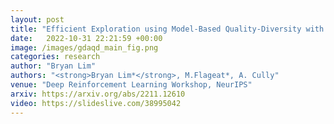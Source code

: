 ```yaml
---
layout: post
title: "Efficient Exploration using Model-Based Quality-Diversity with Gradients"
date:   2022-10-31 22:21:59 +00:00
image: /images/gdaqd_main_fig.png
categories: research
author: "Bryan Lim"
authors: "<strong>Bryan Lim*</strong>, M.Flageat*, A. Cully"
venue: "Deep Reinforcement Learning Workshop, NeurIPS"
arxiv: https://arxiv.org/abs/2211.12610
video: https://slideslive.com/38995042
--- 
```


